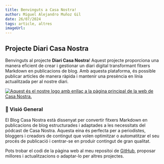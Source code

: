 ```yaml
---
title: Benvinguts a Casa Nostra!
author: Miguel Alejandro Muñoz Gil
date: 26/07/2024
tags: article, altres
imageUrl:
---
```


## Projecte Diari Casa Nostra

Benvinguts al projecte **Diari Casa Nostra**! Aquest projecte proporciona una manera eficient de crear i gestionar un diari digital transformant fitxers Markdown en publicacions de blog. Amb aquesta plataforma, és possible publicar articles de manera ràpida i mantenir una presència en línia actualitzada per al nostre diari.

[![Aquest és el nostre logo amb enllaç a la pàgina principal de la web de Casa Nostra.](/assets/continguts/recursos/casaNostra.jpg "Logo de Casa Nostra amb enllaç a la web.")](https://www.lliriacasanostra.com)

### 📖 Visió General

El Blog Casa Nostra està dissenyat per convertir fitxers Markdown en publicacions de blog estructurades i adaptades a les necessitats del pódcast de Casa Nostra. Aquesta eina és perfecta per a periodistes, bloggers i creadors de contingut que volen optimitzar o automatitzar el seu procés de publicació i centrar-se en produir contingut de gran qualitat.

Pots trobar el codi de la pàgina web al meu repositoi de [GitHub](https://github.com/mimuogi/casa-nostra-web), proposar millores i actualitzacions o adaptar-lo per altres projectes.
